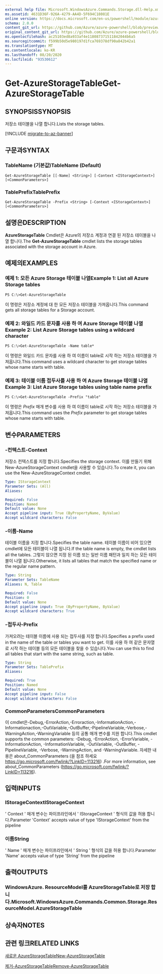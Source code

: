 ```yaml
---
external help file: Microsoft.WindowsAzure.Commands.Storage.dll-Help.xml
ms.assetid: 4631D36F-926A-4279-AA4D-5F694C18081E
online version: https://docs.microsoft.com/en-us/powershell/module/azure.storage/get-azurestoragetable
schema: 2.0.0
content_git_url: https://github.com/Azure/azure-powershell/blob/preview/src/Storage/Commands.Storage/help/Get-AzureStorageTable.md
original_content_git_url: https://github.com/Azure/azure-powershell/blob/preview/src/Storage/Commands.Storage/help/Get-AzureStorageTable.md
ms.openlocfilehash: ac25103ed8a933af4e118087371511842044b6a5
ms.sourcegitcommit: f599b50d5e980197d1fca769378df90a842b42a1
ms.translationtype: MT
ms.contentlocale: ko-KR
ms.lasthandoff: 08/20/2020
ms.locfileid: "93530612"
---
```

# <span data-ttu-id="a7d4b-101">Get-AzureStorageTable</span><span class="sxs-lookup"><span data-stu-id="a7d4b-101">Get-AzureStorageTable</span></span>

## <span data-ttu-id="a7d4b-102">SYNOPSIS</span><span class="sxs-lookup"><span data-stu-id="a7d4b-102">SYNOPSIS</span></span>
<span data-ttu-id="a7d4b-103">저장소 테이블을 나열 합니다.</span><span class="sxs-lookup"><span data-stu-id="a7d4b-103">Lists the storage tables.</span></span>

[!INCLUDE [migrate-to-az-banner](../../includes/migrate-to-az-banner.md)]

## <span data-ttu-id="a7d4b-104">구문과</span><span class="sxs-lookup"><span data-stu-id="a7d4b-104">SYNTAX</span></span>

### <span data-ttu-id="a7d4b-105">TableName (기본값)</span><span class="sxs-lookup"><span data-stu-id="a7d4b-105">TableName (Default)</span></span>
```
Get-AzureStorageTable [[-Name] <String>] [-Context <IStorageContext>] [<CommonParameters>]
```

### <span data-ttu-id="a7d4b-106">TablePrefix</span><span class="sxs-lookup"><span data-stu-id="a7d4b-106">TablePrefix</span></span>
```
Get-AzureStorageTable -Prefix <String> [-Context <IStorageContext>] [<CommonParameters>]
```

## <span data-ttu-id="a7d4b-107">설명은</span><span class="sxs-lookup"><span data-stu-id="a7d4b-107">DESCRIPTION</span></span>
<span data-ttu-id="a7d4b-108">**AzureStorageTable** Cmdlet은 Azure의 저장소 계정과 연결 된 저장소 테이블을 나열 합니다.</span><span class="sxs-lookup"><span data-stu-id="a7d4b-108">The **Get-AzureStorageTable** cmdlet lists the storage tables associated with the storage account in Azure.</span></span>

## <span data-ttu-id="a7d4b-109">예제의</span><span class="sxs-lookup"><span data-stu-id="a7d4b-109">EXAMPLES</span></span>

### <span data-ttu-id="a7d4b-110">예제 1: 모든 Azure Storage 테이블 나열</span><span class="sxs-lookup"><span data-stu-id="a7d4b-110">Example 1: List all Azure Storage tables</span></span>
```
PS C:\>Get-AzureStorageTable
```

<span data-ttu-id="a7d4b-111">이 명령은 저장소 계정에 대 한 모든 저장소 테이블을 가져옵니다.</span><span class="sxs-lookup"><span data-stu-id="a7d4b-111">This command gets all storage tables for a Storage account.</span></span>

### <span data-ttu-id="a7d4b-112">예제 2: 와일드 카드 문자를 사용 하 여 Azure Storage 테이블 나열</span><span class="sxs-lookup"><span data-stu-id="a7d4b-112">Example 2: List Azure Storage tables using a wildcard character</span></span>
```
PS C:\>Get-AzureStorageTable -Name table*
```

<span data-ttu-id="a7d4b-113">이 명령은 와일드 카드 문자를 사용 하 여 이름이 table로 시작 하는 저장소 테이블을 가져옵니다.</span><span class="sxs-lookup"><span data-stu-id="a7d4b-113">This command uses a wildcard character to get storage tables whose name starts with table.</span></span>

### <span data-ttu-id="a7d4b-114">예제 3: 테이블 이름 접두사를 사용 하 여 Azure Storage 테이블 나열</span><span class="sxs-lookup"><span data-stu-id="a7d4b-114">Example 3: List Azure Storage tables using table name prefix</span></span>
```
PS C:\>Get-AzureStorageTable -Prefix "table"
```

<span data-ttu-id="a7d4b-115">이 명령은 *Prefix* 매개 변수를 사용 하 여 이름이 table로 시작 하는 저장소 테이블을 가져옵니다.</span><span class="sxs-lookup"><span data-stu-id="a7d4b-115">This command uses the *Prefix* parameter to get storage tables whose name starts with table.</span></span>

## <span data-ttu-id="a7d4b-116">변수</span><span class="sxs-lookup"><span data-stu-id="a7d4b-116">PARAMETERS</span></span>

### <span data-ttu-id="a7d4b-117">-컨텍스트</span><span class="sxs-lookup"><span data-stu-id="a7d4b-117">-Context</span></span>
<span data-ttu-id="a7d4b-118">저장소 컨텍스트를 지정 합니다.</span><span class="sxs-lookup"><span data-stu-id="a7d4b-118">Specifies the storage context.</span></span>
<span data-ttu-id="a7d4b-119">이를 만들기 위해 New-AzureStorageContext cmdlet을 사용할 수 있습니다.</span><span class="sxs-lookup"><span data-stu-id="a7d4b-119">To create it, you can use the New-AzureStorageContext cmdlet.</span></span>

```yaml
Type: IStorageContext
Parameter Sets: (All)
Aliases: 

Required: False
Position: Named
Default value: None
Accept pipeline input: True (ByPropertyName, ByValue)
Accept wildcard characters: False
```

### <span data-ttu-id="a7d4b-120">-이름</span><span class="sxs-lookup"><span data-stu-id="a7d4b-120">-Name</span></span>
<span data-ttu-id="a7d4b-121">테이블 이름을 지정 합니다.</span><span class="sxs-lookup"><span data-stu-id="a7d4b-121">Specifies the table name.</span></span>
<span data-ttu-id="a7d4b-122">테이블 이름이 비어 있으면 cmdlet에 모든 테이블이 나열 됩니다.</span><span class="sxs-lookup"><span data-stu-id="a7d4b-122">If the table name is empty, the cmdlet lists all the tables.</span></span>
<span data-ttu-id="a7d4b-123">그렇지 않으면 지정 된 이름 또는 일반 이름 패턴과 일치 하는 모든 테이블이 나열 됩니다.</span><span class="sxs-lookup"><span data-stu-id="a7d4b-123">Otherwise, it lists all tables that match the specified name or the regular name pattern.</span></span>

```yaml
Type: String
Parameter Sets: TableName
Aliases: N, Table

Required: False
Position: 0
Default value: None
Accept pipeline input: True (ByPropertyName, ByValue)
Accept wildcard characters: True
```

### <span data-ttu-id="a7d4b-124">-접두사</span><span class="sxs-lookup"><span data-stu-id="a7d4b-124">-Prefix</span></span>
<span data-ttu-id="a7d4b-125">가져오려는 테이블 이름에 사용 되는 접두사를 지정 합니다.</span><span class="sxs-lookup"><span data-stu-id="a7d4b-125">Specifies a prefix used in the name of the table or tables you want to get.</span></span>
<span data-ttu-id="a7d4b-126">이를 사용 하 여 같은 문자열로 시작 하는 테이블 등의 모든 테이블을 찾을 수 있습니다.</span><span class="sxs-lookup"><span data-stu-id="a7d4b-126">You can use this to find all tables that start with the same string, such as table.</span></span>

```yaml
Type: String
Parameter Sets: TablePrefix
Aliases: 

Required: True
Position: Named
Default value: None
Accept pipeline input: False
Accept wildcard characters: False
```

### <span data-ttu-id="a7d4b-127">CommonParameters</span><span class="sxs-lookup"><span data-stu-id="a7d4b-127">CommonParameters</span></span>
<span data-ttu-id="a7d4b-128">이 cmdlet은-Debug,-ErrorAction,-Erroraction,-InformationAction,-Informationaction,-OutVariable,-OutBuffer,-PipelineVariable,-Verbose,-WarningAction,-WarningVariable 등의 공통 매개 변수를 지원 합니다.</span><span class="sxs-lookup"><span data-stu-id="a7d4b-128">This cmdlet supports the common parameters: -Debug, -ErrorAction, -ErrorVariable, -InformationAction, -InformationVariable, -OutVariable, -OutBuffer, -PipelineVariable, -Verbose, -WarningAction, and -WarningVariable.</span></span> <span data-ttu-id="a7d4b-129">자세한 내용은 about_CommonParameters (을 참조 하세요 https://go.microsoft.com/fwlink/?LinkID=113216) .</span><span class="sxs-lookup"><span data-stu-id="a7d4b-129">For more information, see about_CommonParameters (https://go.microsoft.com/fwlink/?LinkID=113216).</span></span>

## <span data-ttu-id="a7d4b-130">입력</span><span class="sxs-lookup"><span data-stu-id="a7d4b-130">INPUTS</span></span>

### <span data-ttu-id="a7d4b-131">IStorageContext</span><span class="sxs-lookup"><span data-stu-id="a7d4b-131">IStorageContext</span></span>

<span data-ttu-id="a7d4b-132">' Context ' 매개 변수는 파이프라인에서 ' IStorageContext ' 형식의 값을 허용 합니다.</span><span class="sxs-lookup"><span data-stu-id="a7d4b-132">Parameter 'Context' accepts value of type 'IStorageContext' from the pipeline</span></span>

### <span data-ttu-id="a7d4b-133">이름</span><span class="sxs-lookup"><span data-stu-id="a7d4b-133">String</span></span>

<span data-ttu-id="a7d4b-134">' Name ' 매개 변수는 파이프라인에서 ' String ' 형식의 값을 허용 합니다.</span><span class="sxs-lookup"><span data-stu-id="a7d4b-134">Parameter 'Name' accepts value of type 'String' from the pipeline</span></span>

## <span data-ttu-id="a7d4b-135">출력</span><span class="sxs-lookup"><span data-stu-id="a7d4b-135">OUTPUTS</span></span>

### <span data-ttu-id="a7d4b-136">WindowsAzure. ResourceModel를 AzureStorageTable로 저장 합니다.</span><span class="sxs-lookup"><span data-stu-id="a7d4b-136">Microsoft.WindowsAzure.Commands.Common.Storage.ResourceModel.AzureStorageTable</span></span>

## <span data-ttu-id="a7d4b-137">상속자</span><span class="sxs-lookup"><span data-stu-id="a7d4b-137">NOTES</span></span>

## <span data-ttu-id="a7d4b-138">관련 링크</span><span class="sxs-lookup"><span data-stu-id="a7d4b-138">RELATED LINKS</span></span>

[<span data-ttu-id="a7d4b-139">새로운 AzureStorageTable</span><span class="sxs-lookup"><span data-stu-id="a7d4b-139">New-AzureStorageTable</span></span>](./New-AzureStorageTable.md)

[<span data-ttu-id="a7d4b-140">제거-AzureStorageTable</span><span class="sxs-lookup"><span data-stu-id="a7d4b-140">Remove-AzureStorageTable</span></span>](./Remove-AzureStorageTable.md)


